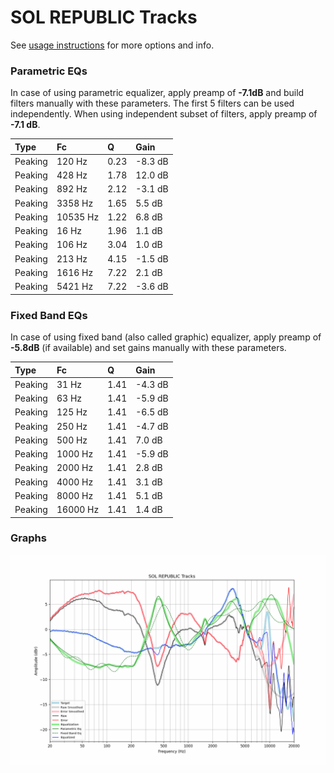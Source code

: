 # SOL REPUBLIC Tracks
See [usage instructions](https://github.com/jaakkopasanen/AutoEq#usage) for more options and info.

### Parametric EQs
In case of using parametric equalizer, apply preamp of **-7.1dB** and build filters manually
with these parameters. The first 5 filters can be used independently.
When using independent subset of filters, apply preamp of **-7.1 dB**.

| Type    | Fc       |    Q | Gain    |
|:--------|:---------|:-----|:--------|
| Peaking | 120 Hz   | 0.23 | -8.3 dB |
| Peaking | 428 Hz   | 1.78 | 12.0 dB |
| Peaking | 892 Hz   | 2.12 | -3.1 dB |
| Peaking | 3358 Hz  | 1.65 | 5.5 dB  |
| Peaking | 10535 Hz | 1.22 | 6.8 dB  |
| Peaking | 16 Hz    | 1.96 | 1.1 dB  |
| Peaking | 106 Hz   | 3.04 | 1.0 dB  |
| Peaking | 213 Hz   | 4.15 | -1.5 dB |
| Peaking | 1616 Hz  | 7.22 | 2.1 dB  |
| Peaking | 5421 Hz  | 7.22 | -3.6 dB |

### Fixed Band EQs
In case of using fixed band (also called graphic) equalizer, apply preamp of **-5.8dB**
(if available) and set gains manually with these parameters.

| Type    | Fc       |    Q | Gain    |
|:--------|:---------|:-----|:--------|
| Peaking | 31 Hz    | 1.41 | -4.3 dB |
| Peaking | 63 Hz    | 1.41 | -5.9 dB |
| Peaking | 125 Hz   | 1.41 | -6.5 dB |
| Peaking | 250 Hz   | 1.41 | -4.7 dB |
| Peaking | 500 Hz   | 1.41 | 7.0 dB  |
| Peaking | 1000 Hz  | 1.41 | -5.9 dB |
| Peaking | 2000 Hz  | 1.41 | 2.8 dB  |
| Peaking | 4000 Hz  | 1.41 | 3.1 dB  |
| Peaking | 8000 Hz  | 1.41 | 5.1 dB  |
| Peaking | 16000 Hz | 1.41 | 1.4 dB  |

### Graphs
![](./SOL%20REPUBLIC%20Tracks.png)